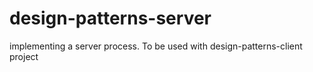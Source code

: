 # design-patterns-server
implementing a server process. To be used with design-patterns-client project
